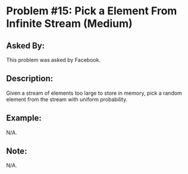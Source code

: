 # Problem #15: Pick a Element From Infinite Stream (Medium)

## Asked By:

This problem was asked by Facebook.

## Description:
 
Given a stream of elements too large to store in memory, pick a random element from the stream with uniform probability.

## Example:

N/A.


## Note:

N/A.